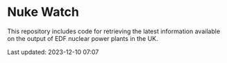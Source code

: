 # Nuke Watch

This repository includes code for retrieving the latest information available on the output of EDF nuclear power plants in the UK.

Last updated: 2023-12-10 07:07